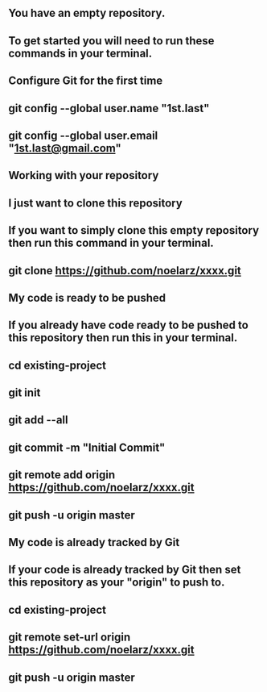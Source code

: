 ## You have an empty repository.
## To get started you will need to run these commands in your terminal.

## Configure Git for the first time

## git config --global user.name "1st.last"
## git config --global user.email "1st.last@gmail.com"

## Working with your repository

## I just want to clone this repository
## If you want to simply clone this empty repository then run this command in your terminal.

## git clone https://github.com/noelarz/xxxx.git

## My code is ready to be pushed
## If you already have code ready to be pushed to this repository then run this in your terminal.

## cd existing-project
## git init
## git add --all
## git commit -m "Initial Commit"
## git remote add origin https://github.com/noelarz/xxxx.git
## git push -u origin master

## My code is already tracked by Git
## If your code is already tracked by Git then set this repository as your "origin" to push to.

## cd existing-project
## git remote set-url origin https://github.com/noelarz/xxxx.git
## git push -u origin master

